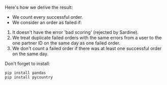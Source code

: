 Here's how we derive the result:
- We count every successful order.
- We consider an order as failed if:
1. It doesn't have the error 'bad scoring' (rejected by Sardine).
2. We treat duplicate failed orders with the same errors from a user to the one partner ID on the same day as one failed order.
3. We don't count a failed order if there was at least one successful order on the same day.


Don't forget to install:
```
pip install pandas
pip install pycountry
```
